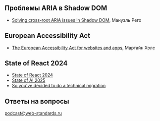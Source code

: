 ## Проблемы ARIA в Shadow DOM

- [Solving cross-root ARIA issues in Shadow DOM](https://blogs.igalia.com/mrego/solving-cross-root-aria-issues-in-shadow-dom/), Мануэль Рего

## European Accessibility Act

- [The European Accessibility Act for websites and apps](https://martijnhols.nl/blog/the-european-accessibility-act-for-websites-and-apps), Мартайн Холс

## State of React 2024

- [State of React 2024](https://2024.stateofreact.com/)
- [State of AI 2025](https://survey.devographics.com/en-US/survey/state-of-ai/2025)
- [So you’ve decided to do a technical migration](https://youtu.be/CPRNSrkFr5k)

## Ответы на вопросы

[podcast@web-standards.ru](mailto:podcast@web-standards.ru)
